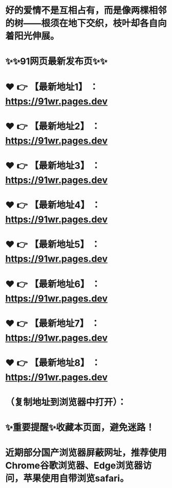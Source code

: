 # 好的爱情不是互相占有，而是像两棵相邻的树——根须在地下交织，枝叶却各自向着阳光伸展。
# ✨✨91网页最新发布页✨✨
# ❤️ 👉 【最新地址1】 ：https://91wr.pages.dev
# ❤️ 👉 【最新地址2】 ：https://91wr.pages.dev
# ❤️ 👉 【最新地址3】 ：https://91wr.pages.dev
# ❤️ 👉 【最新地址4】 ：https://91wr.pages.dev
# ❤️ 👉 【最新地址5】 ：https://91wr.pages.dev
# ❤️ 👉 【最新地址6】 ：https://91wr.pages.dev
# ❤️ 👉 【最新地址7】 ：https://91wr.pages.dev
# ❤️ 👉 【最新地址8】 ：https://91wr.pages.dev
# （复制地址到浏览器中打开）：
# ✨重要提醒✨收藏本页面，避免迷路！
# 近期部分国产浏览器屏蔽网址，推荐使用Chrome谷歌浏览器、Edge浏览器访问，苹果使用自带浏览safari。
